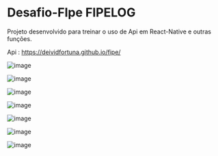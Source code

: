 # Desafio-FIpe FIPELOG
Projeto desenvolvido para treinar o uso de Api em React-Native e outras funções.

 Api : https://deividfortuna.github.io/fipe/

![image](https://user-images.githubusercontent.com/56097879/202481335-991b1fff-5bfa-4b25-8a31-a475a0badb85.png)

![image](https://user-images.githubusercontent.com/56097879/202481500-783536b0-c369-4529-b15f-4b56d0c690ef.png)

![image](https://user-images.githubusercontent.com/56097879/202481558-76d823fa-70bc-4a4e-9f5c-8703f68feebe.png)

![image](https://user-images.githubusercontent.com/56097879/202481727-3fd607c3-d416-4823-a38b-44a50603eeeb.png)


![image](https://user-images.githubusercontent.com/56097879/202481908-ae07f2a8-7a2b-46cb-aecc-e6ab9ad26837.png)


![image](https://user-images.githubusercontent.com/56097879/202481960-f3785c76-b2a0-464e-8b28-1959bcacefb6.png)

![image](https://user-images.githubusercontent.com/56097879/202482052-55449138-3908-4553-9748-ac9730e1977b.png)
